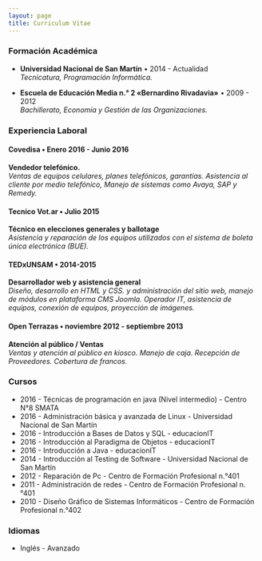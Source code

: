 ```yaml
---
layout: page
title: Curriculum Vitae
---
```


### Formación Académica

+ __Universidad Nacional de San Martín__ • 2014 - Actualidad  
   _Tecnicatura, Programación Informática._
 
+ __Escuela de Educación Media n.° 2 «Bernardino Rivadavia»__ • 2009 - 2012  
   _Bachillerato, Economía y Gestión de las Organizaciones._


### Experiencia Laboral

#### Covedisa • Enero 2016 - Junio 2016
__Vendedor telefónico.__  
_Ventas de equipos celulares, planes telefónicos, garantías. Asistencia al cliente por medio
telefónico, Manejo de sistemas como Avaya, SAP y Remedy._

#### Tecnico Vot.ar • Julio 2015
__Técnico en elecciones generales y ballotage__  
_Asistencia y reparación de los equipos utilizados con el sistema de boleta única electrónica (BUE)._

#### TEDxUNSAM • 2014-2015
__Desarrollador web y asistencia general__  
_Diseño, desarrollo en HTML y CSS. y administración del sitio web, manejo de módulos en
plataforma CMS Joomla. Operador IT, asistencia de equipos, conexión de equipos, proyección de
imágenes._

#### Open Terrazas • noviembre 2012 - septiembre 2013
__Atención al público / Ventas__  
_Ventas y atención al público en kiosco. Manejo de caja. Recepción de Proveedores. Cobertura de
francos._


### Cursos

+ 2016 - Técnicas de programación en java (Nivel intermedio) - Centro N°8 SMATA
+ 2016 - Administración básica y avanzada de Linux - Universidad Nacional de San Martín
+ 2016 - Introducción a Bases de Datos y SQL - educacionIT
+ 2016 - Introducción al Paradigma de Objetos - educacionIT
+ 2016 - Introducción a Java - educacionIT
+ 2014 - Introducción al Testing de Software - Universidad Nacional de San Martín
+ 2012 - Reparación de Pc - Centro de Formación Profesional n.°401
+ 2011 - Administración de redes - Centro de Formación Profesional n.°401
+ 2010 - Diseño Gráfico de Sistemas Informáticos - Centro de Formación Profesional n.°402


### Idiomas
+ Inglés - Avanzado
